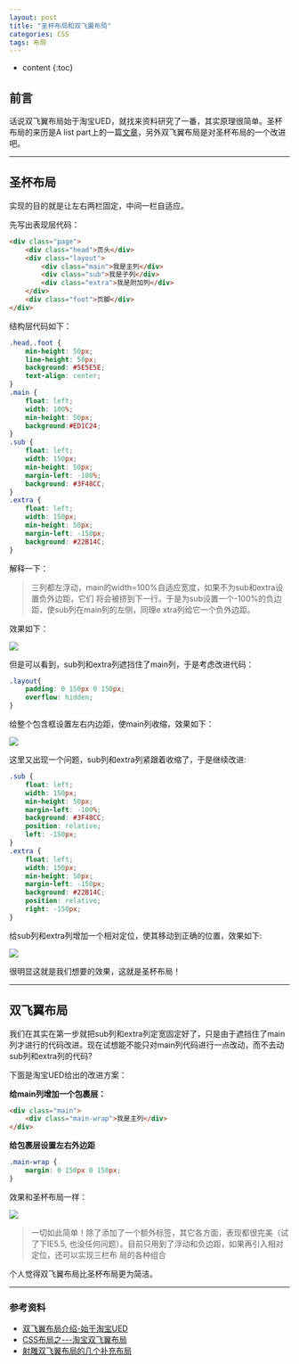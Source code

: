 ```yaml
---
layout: post
title: "圣杯布局和双飞翼布局"
categories: CSS
tags: 布局
---
```


* content
{:toc}



## 前言
话说双飞翼布局始于淘宝UED，就找来资料研究了一番，其实原理很简单。圣杯布局的来历是A list part上的一篇[文章](http://alistapart.com/article/holygrail)，另外双飞翼布局是对圣杯布局的一个改进吧。

---

## 圣杯布局

实现的目的就是让左右两栏固定，中间一栏自适应。

先写出表现层代码：

```html
<div class="page">
    <div class="head">页头</div>
    <div class="layout">
        <div class="main">我是主列</div>
        <div class="sub">我是子列</div>
        <div class="extra">我是附加列</div>
    </div>
    <div class="foot">页脚</div>
</div>
```

结构层代码如下：

```css
.head,.foot {
    min-height: 50px;
    line-height: 50px;
    background: #5E5E5E;
    text-align: center;            
}
.main {
    float: left;
    width: 100%;
    min-height: 50px;
    background:#ED1C24;
}
.sub {
    float: left;
    width: 150px;
    min-height: 50px;
    margin-left: -100%;
    background: #3F48CC;
}
.extra {
    float: left;
    width: 150px;
    min-height: 50px;
    margin-left: -150px;
    background: #22B14C;
}
```

解释一下：

>三列都左浮动，main的width=100%自适应宽度，如果不为sub和extra设置负外边距，它们
>将会被挤到下一行。于是为sub设置一个-100%的负边距，使sub列在main列的左侧，同理e
>xtra列给它一个负外边距。

效果如下：

![](http://7xr2ek.com1.z0.glb.clouddn.com/blog%2Fimage%2Fflylayout1.png)

但是可以看到，sub列和extra列遮挡住了main列，于是考虑改进代码：

```css
.layout{
    padding: 0 150px 0 150px;
    overflow: hidden;
}
```


给整个包含框设置左右内边距，使main列收缩，效果如下：

![](http://7xr2ek.com1.z0.glb.clouddn.com/blog%2Fimage%2Fflylayout2.png)

这里又出现一个问题，sub列和extra列紧跟着收缩了，于是继续改进:

```css
.sub {
    float: left;
    width: 150px;
    min-height: 50px;
    margin-left: -100%;
    background: #3F48CC;
    position: relative;
    left: -150px;
}
.extra {
    float: left;
    width: 150px;
    min-height: 50px;
    margin-left: -150px;
    background: #22B14C;
    position: relative;
    right: -150px;
}
```

给sub列和extra列增加一个相对定位，使其移动到正确的位置，效果如下:

![](http://7xr2ek.com1.z0.glb.clouddn.com/blog%2Fimage%2Fflylayout3.png)

很明显这就是我们想要的效果，这就是圣杯布局！

---

## 双飞翼布局

我们在其实在第一步就把sub列和extra列定宽固定好了，只是由于遮挡住了main列才进行的代码改进。现在试想能不能只对main列代码进行一点改动，而不去动sub列和extra列的代码?

下面是淘宝UED给出的改进方案：

**给main列增加一个包裹层：**

```html
<div class="main">
    <div class="main-wrap">我是主列</div>
</div>
```

**给包裹层设置左右外边距**

```css
.main-wrap {
    margin: 0 150px 0 150px;
}
```

效果和圣杯布局一样：

![](http://7xr2ek.com1.z0.glb.clouddn.com/blog%2Fimage%2Fflylayout4.png)

>一切如此简单！除了添加了一个额外标签，其它各方面，表现都很完美（试了下IE5.5, 
>也没任何问题）。目前只用到了浮动和负边距，如果再引入相对定位，还可以实现三栏布
>局的各种组合

个人觉得双飞翼布局比圣杯布局更为简洁。

---

### 参考资料

* [双飞翼布局介绍-始于淘宝UED](http://www.imooc.com/wenda/detail/254035)
* [CSS布局之---淘宝双飞翼布局](http://www.cnblogs.com/langzs/archive/2013/01/27/taobaoshuangfeiyi.html)
* [射雕双飞翼布局的几个补充布局](http://www.css88.com/archives/1370)


